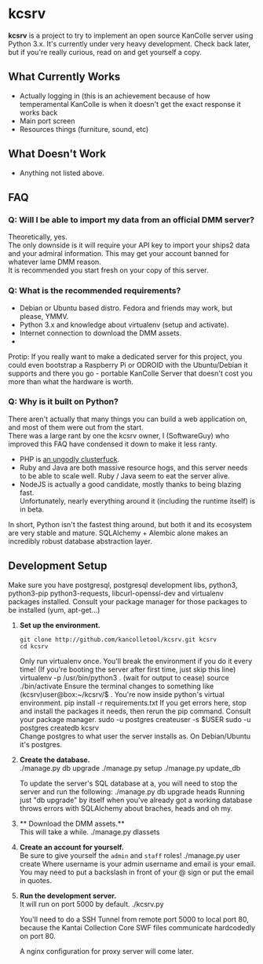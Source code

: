 kcsrv
=====
**kcsrv** is a project to try to implement an open source KanColle server using Python 3.x.
It's currently under very heavy development. Check back later, but if you're really curious, read on and get yourself a copy.

What Currently Works
--------------------
- Actually logging in (this is an achievement because of how temperamental KanColle is when it doesn't get the exact response it works back
- Main port screen
- Resources things (furniture, sound, etc)

What Doesn't Work
--------------------
- Anything not listed above.

FAQ
---

### Q: Will I be able to import my data from an official DMM server?
Theoretically, yes.   
The only downside is it will require your API key to import your ships2 data and your admiral information. This may get your account banned for whatever lame DMM reason.  
It is recommended you start fresh on your copy of this server. 

### Q: What is the recommended requirements?
- Debian or Ubuntu based distro. Fedora and friends may work, but please, YMMV.
- Python 3.x and knowledge about virtualenv (setup and activate).
- Internet connection to download the DMM assets.
-

Protip: If you really want to make a dedicated server for this project, you could even bootstrap a Raspberry Pi or ODROID with the Ubuntu/Debian it supports and there you go - portable KanColle Server that doesn't cost you more than what the hardware is worth.

### Q: Why is it built on Python?
There aren't actually that many things you can build a web application on, and most of them were out from the start.  
There was a large rant by one the kcsrv owner, I (SoftwareGuy) who improved this FAQ have condensed it down to make it less ranty.

* PHP is [an ungodly clusterfuck](http://eev.ee/blog/2012/04/09/php-a-fractal-of-bad-design/).
* Ruby and Java are both massive resource hogs, and this server needs to be able to scale well. Ruby / Java seem to eat the server alive.
* NodeJS is actually a good candidate, mostly thanks to being blazing fast.  
  Unfortunately, nearly everything around it (including the runtime itself) is in beta.

In short, Python isn't the fastest thing around, but both it and its ecosystem are very stable and mature. SQLAlchemy + Alembic alone makes an incredibly robust database abstraction layer.


Development Setup
---
Make sure you have postgresql, postgresql development libs, python3, python3-pip python3-requests, libcurl-openssl-dev and virtualenv packages installed. Consult your package manager for those packages to be installed (yum, apt-get...)

1.  **Set up the environment.**  

        git clone http://github.com/kancolletool/kcsrv.git kcsrv
        cd kcsrv
    Only run virtualenv once. You'll break the environment if you do it every time! (If you're booting the server after first time, just skip this line)
        virtualenv -p /usr/bin/python3 .
        (wait for output to cease)
        source ./bin/activate
    Ensure the terminal changes to something like (kcsrv)user@box:~/kcsrv/$ . You're now inside python's virtual environment.
        pip install -r requirements.txt
    If you get errors here, stop and install the packages it needs, then rerun the pip command. Consult your package manager.
        sudo -u postgres createuser -s $USER
        sudo -u postgres createdb kcsrv  
    Change postgres to what user the server installs as. On Debian/Ubuntu it's postgres.

1.  **Create the database.**  
        ./manage.py db upgrade
        ./manage.py setup
        ./manage.py update_db

    To update the server's SQL database at a, you will need to stop the server and run the following:
        ./manage.py db upgrade heads
    Running just "db upgrade" by itself when you've already got a working database throws errors with SQLAlchemy about braches, heads and oh my.

1. ** Download the DMM assets.**  
    This will take a while. 
        ./manage.py dlassets

1.  **Create an account for yourself.**  
    Be sure to give yourself the `admin` and `staff` roles!
        ./manage.py user create <username> <email>
    Where username is your admin username and email is your email. You may need to put a backslash in front of your @ sign or put the email in quotes.    

1.  **Run the development server.**  
    It will run on port 5000 by default.
        ./kcsrv.py

    You'll need to do a SSH Tunnel from remote port 5000 to local port 80, because the Kantai Collection Core SWF files communicate hardcodedly on port 80.  
    
    A nginx configuration for proxy server will come later.

